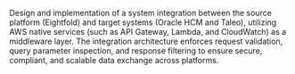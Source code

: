 

Design and implementation of a system integration between the source platform (Eightfold) and target systems (Oracle HCM and Taleo), utilizing AWS native services (such as API Gateway, Lambda, and CloudWatch) as a middleware layer. The integration architecture enforces request validation, query parameter inspection, and response filtering to ensure secure, compliant, and scalable data exchange across platforms.
